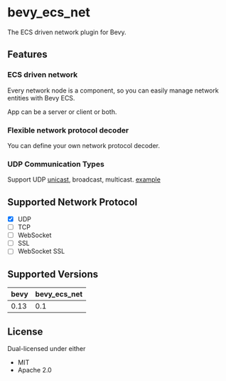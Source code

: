 # bevy_ecs_net

The ECS driven network plugin for Bevy.

## Features

### ECS driven network

Every network node is a component, so you can easily manage network entities with Bevy ECS.

App can be a server or client or both.

### Flexible network protocol decoder

You can define your own network protocol decoder.

### UDP Communication Types

Support UDP [unicast](https://github.com/foxzool/bevy_ecs_net/blob/main/examples/udp_send_and_recv.rs), broadcast,
multicast. [example](https://github.com/foxzool/bevy_ecs_net/blob/main/examples/udp_complex.rs)

## Supported Network Protocol

- [x] UDP
- [ ] TCP
- [ ] WebSocket
- [ ] SSL
- [ ] WebSocket SSL

## Supported Versions

| bevy | bevy_ecs_net |
|------|--------------|
| 0.13 | 0.1          |

## License

Dual-licensed under either

- MIT
- Apache 2.0